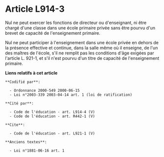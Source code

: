 # Article L914-3

Nul ne peut exercer les fonctions de directeur ou d'enseignant, ni être chargé d'une classe dans une école primaire privée
sans être pourvu d'un brevet de capacité de l'enseignement primaire. 

Nul ne peut participer à l'enseignement dans une école privée en dehors de la présence effective et continue, dans la salle
même où il enseigne, de l'un des maîtres de l'école, s'il ne remplit pas les conditions d'âge exigées par l'article L. 921-1,
et s'il n'est pourvu d'un titre de capacité de l'enseignement primaire.

**Liens relatifs à cet article**

	**Codifié par**:

	  - Ordonnance 2000-549 2000-06-15
	  - Loi n°2003-339 2003-04-14 art. 1 (loi de ratification)

	**Cité par**:

	  - Code de l'éducation - art. L914-4 (V)
	  - Code de l'éducation - art. R442-1 (V)

	**Cite**:

	  - Code de l'éducation - art. L921-1 (V)

	**Anciens textes**:

	  - Loi n°1881-06-16 art. 1
